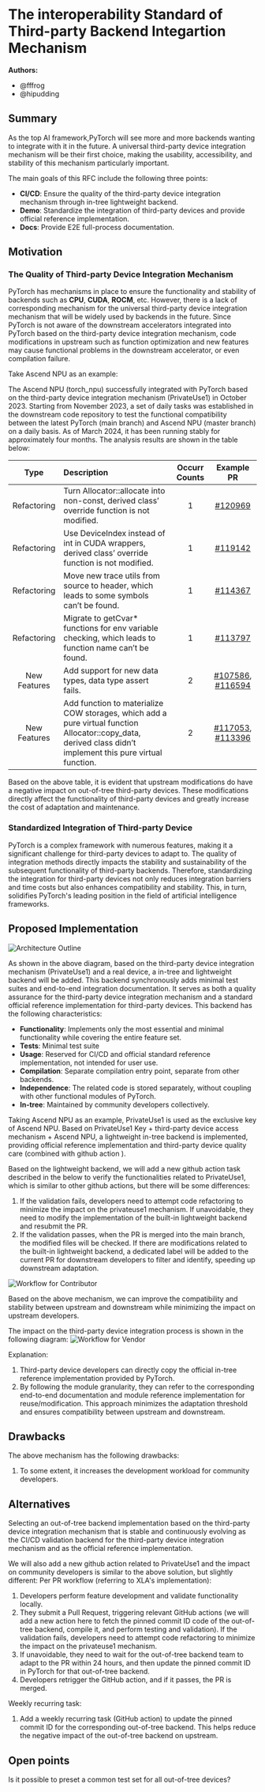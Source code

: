 # The interoperability Standard of Third-party Backend Integartion Mechanism

**Authors:**
* @fffrog
* @hipudding


## **Summary**
As the top AI framework,PyTorch will see more and more backends wanting to integrate with it in the future. A universal third-party device integration mechanism will be their first choice, making the usability, accessibility, and stability of this mechanism particularly important. 

The main goals of this RFC include the following three points:
- **CI/CD**: Ensure the quality of the third-party device integration mechanism through in-tree lightweight backend.
- **Demo**: Standardize the integration of third-party devices and provide official reference implementation.
- **Docs**: Provide E2E full-process documentation.


## **Motivation**
### **The Quality of Third-party Device Integration Mechanism**
PyTorch has mechanisms in place to ensure the functionality and stability of backends such as **CPU**, **CUDA**, **ROCM**, etc. However, there is a lack of corresponding mechanism for the universal third-party device integration mechanism that will be widely used by backends in the future. Since PyTorch is not aware of the downstream accelerators integrated into PyTorch based on the third-party device integration mechanism, code modifications in upstream such as function optimization and new features may cause functional problems in the downstream accelerator, or even compilation failure.

Take Ascend NPU as an example:

The Ascend NPU (torch_npu) successfully integrated with PyTorch based on the third-party device integration mechanism (PrivateUse1) in October 2023. Starting from November 2023, a set of daily tasks was established in the downstream code repository to test the functional compatibility between the latest PyTorch (main branch) and Ascend NPU (master branch) on a daily basis. As of March 2024, it has been running stably for approximately four months. The analysis results are shown in the table below:

| Type | Description | Occurr Counts | Example PR |
| :---: | :--- | :---: | :---: |
| Refactoring | Turn Allocator::allocate into non-const, derived class’ override function is not modified. | 1 | [#120969](https://github.com/pytorch/pytorch/pull/120969) |
| Refactoring | ​​Use DeviceIndex instead of int in CUDA wrappers, derived class’ override function is not modified. | 1 | [#119142](https://github.com/pytorch/pytorch/pull/119142) |
| Refactoring | Move new trace utils from source to header, which leads to some symbols can’t be found. | 1 | [#114367](https://github.com/pytorch/pytorch/pull/114367/files) |
| Refactoring | Migrate to getCvar* functions for env variable checking, which leads to function name can’t be found. | 1 | [#113797](https://github.com/pytorch/pytorch/pull/113797) |
| New Features | Add support for new data types, data type assert fails. | 2 | [#107586](https://github.com/pytorch/pytorch/pull/107586), [#116594](https://github.com/pytorch/pytorch/pull/116594) |
| New Features | Add function to materialize COW storages, which add a pure virtual function Allocator::copy_data, derived class didn’t implement this pure virtual function. | 2 | [#117053](https://github.com/pytorch/pytorch/pull/117053), [#113396](https://github.com/pytorch/pytorch/pull/113396) |

Based on the above table, it is evident that upstream modifications do have a negative impact on out-of-tree third-party devices. These modifications directly affect the functionality of third-party devices and greatly increase the cost of adaptation and maintenance.


### **Standardized Integration of Third-party Device**
PyTorch is a complex framework with numerous features, making it a significant challenge for third-party devices to adapt to. The quality of integration methods directly impacts the stability and sustainability of the subsequent functionality of third-party backends. Therefore, standardizing the integration for third-party devices not only reduces integration barriers and time costs but also enhances compatibility and stability. This, in turn, solidifies PyTorch's leading position in the field of artificial intelligence frameworks.


## **Proposed Implementation**
![Architecture Outline](./RFC-0030-assets/3rd_backend_architecture.png)

As shown in the above diagram, based on the third-party device integration mechanism (PrivateUse1) and a real device, a in-tree and lightweight backend will be added. This backend synchronously adds minimal test suites and end-to-end integration documentation. It serves as both a quality assurance for the third-party device integration mechanism and a standard official reference implementation for third-party devices. This backend has the following characteristics:

* **Functionality**: Implements only the most essential and minimal functionality while covering the entire feature set.
* **Tests**: Minimal test suite
* **Usage**: Reserved for CI/CD and official standard reference implementation, not intended for user use.
* **Compilation**: Separate compilation entry point, separate from other backends.
* **Independence**: The related code is stored separately, without coupling with other functional modules of PyTorch.
* **In-tree**: Maintained by community developers collectively.

Taking Ascend NPU as an example, PrivateUse1 is used as the exclusive key of Ascend NPU. Based on PrivateUse1 Key + third-party device access mechanism + Ascend NPU, a lightweight in-tree backend is implemented, providing official reference implementation and third-party device quality care (combined with github action ).

Based on the lightweight backend, we will add a new github action task described in the below to verify the functionalities related to PrivateUse1, which is similar to other github actions, but there will be some differences:
1. If the validation fails, developers need to attempt code refactoring to minimize the impact on the privateuse1 mechanism. If unavoidable, they need to modify the implementation of the built-in lightweight backend and resubmit the PR.
2. If the validation passes, when the PR is merged into the main branch, the modified files will be checked. If there are modifications related to the built-in lightweight backend, a dedicated label will be added to the current PR for downstream developers to filter and identify, speeding up downstream adaptation.

![Workflow for Contributor](./RFC-0030-assets/3rd_backend_action.png)

Based on the above mechanism, we can improve the compatibility and stability between upstream and downstream while minimizing the impact on upstream developers.

The impact on the third-party device integration process is shown in the following diagram:
![Workflow for Vendor](./RFC-0030-assets/3rd_backend_vendor.png)

Explanation:
1. Third-party device developers can directly copy the official in-tree reference implementation provided by PyTorch.
2. By following the module granularity, they can refer to the corresponding end-to-end documentation and module reference implementation for reuse/modification. This approach minimizes the adaptation threshold and ensures compatibility between upstream and downstream.


## **Drawbacks**
The above mechanism has the following drawbacks:
1. To some extent, it increases the development workload for community developers.


## **Alternatives**
Selecting an out-of-tree backend implementation based on the third-party device integration mechanism that is stable and continuously evolving as the CI/CD validation backend for the third-party device integration mechanism and as the official reference implementation.

We will also add a new github action related to PrivateUse1 and the impact on community developers is similar to the above solution, but slightly different:
Per PR workflow (referring to XLA's implementation):
1. Developers perform feature development and validate functionality locally.
2. They submit a Pull Request, triggering relevant GitHub actions (we will add a new action here to fetch the pinned commit ID code of the out-of-tree backend, compile it, and perform testing and validation). If the validation fails, developers need to attempt code refactoring to minimize the impact on the privateuse1 mechanism.
3. If unavoidable, they need to wait for the out-of-tree backend team to adapt to the PR within 24 hours, and then update the pinned commit ID in PyTorch for that out-of-tree backend.
4. Developers retrigger the GitHub action, and if it passes, the PR is merged.

Weekly recurring task: 
1. Add a weekly recurring task (GitHub action) to update the pinned commit ID for the corresponding out-of-tree backend. This helps reduce the negative impact of the out-of-tree backend on upstream.


## Open points
Is it possible to preset a common test set for all out-of-tree devices?
